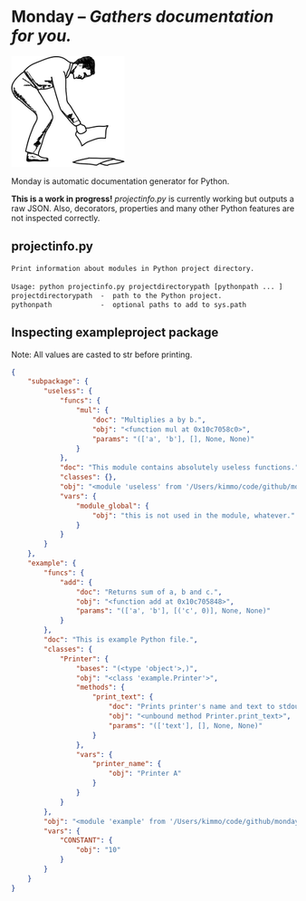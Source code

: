 Monday – *Gathers documentation for you.*
=========================================

![LOGO](https://github.com/kimmobrunfeldt/monday/raw/master/img/mondaysmall.png)

Monday is automatic documentation generator for Python.

**This is a work in progress!**
*projectinfo.py* is currently working but outputs a raw JSON.
Also, decorators, properties and many other Python features are not inspected correctly.

projectinfo.py
--------------

    Print information about modules in Python project directory.
    
    Usage: python projectinfo.py projectdirectorypath [pythonpath ... ]
    projectdirectorypath  -  path to the Python project.
    pythonpath            -  optional paths to add to sys.path


Inspecting exampleproject package
---------------------------------

Note: All values are casted to str before printing.

```json
{
    "subpackage": {
        "useless": {
            "funcs": {
                "mul": {
                    "doc": "Multiplies a by b.", 
                    "obj": "<function mul at 0x10c7058c0>", 
                    "params": "(['a', 'b'], [], None, None)"
                }
            }, 
            "doc": "This module contains absolutely useless functions.", 
            "classes": {}, 
            "obj": "<module 'useless' from '/Users/kimmo/code/github/monday/exampleproject/subpackage/useless.pyc'>", 
            "vars": {
                "module_global": {
                    "obj": "this is not used in the module, whatever."
                }
            }
        }
    }, 
    "example": {
        "funcs": {
            "add": {
                "doc": "Returns sum of a, b and c.", 
                "obj": "<function add at 0x10c705848>", 
                "params": "(['a', 'b'], [('c', 0)], None, None)"
            }
        }, 
        "doc": "This is example Python file.", 
        "classes": {
            "Printer": {
                "bases": "(<type 'object'>,)", 
                "obj": "<class 'example.Printer'>", 
                "methods": {
                    "print_text": {
                        "doc": "Prints printer's name and text to stdout.", 
                        "obj": "<unbound method Printer.print_text>", 
                        "params": "(['text'], [], None, None)"
                    }
                }, 
                "vars": {
                    "printer_name": {
                        "obj": "Printer A"
                    }
                }
            }
        }, 
        "obj": "<module 'example' from '/Users/kimmo/code/github/monday/exampleproject/example.pyc'>", 
        "vars": {
            "CONSTANT": {
                "obj": "10"
            }
        }
    }
}
```
